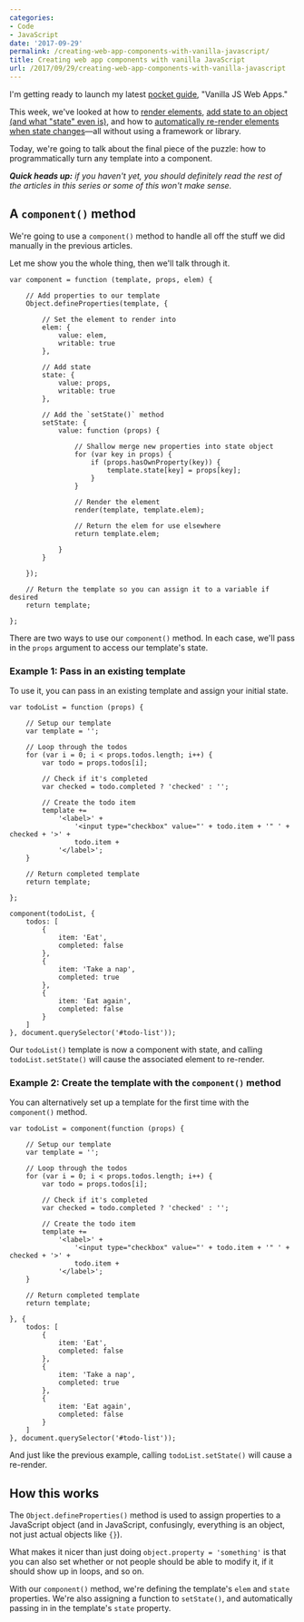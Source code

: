 ```yaml
---
categories:
- Code
- JavaScript
date: '2017-09-29'
permalink: /creating-web-app-components-with-vanilla-javascript/
title: Creating web app components with vanilla JavaScript
url: /2017/09/29/creating-web-app-components-with-vanilla-javascript
---
```


I'm getting ready to launch my latest [pocket guide](/guides/), "Vanilla JS Web Apps."

This week, we've looked at how to [render elements](/rendering-dynamic-and-conditional-templates-with-vanilla-javascript/), [add state to an object (and what "state" even is)](/components-state-and-vanilla-javascript/), and how to [automatically re-render elements when state changes](/automatically-re-rendering-an-element-when-its-state-changes-with-vanilla-javascript/)&mdash;all without using a framework or library.

Today, we're going to talk about the final piece of the puzzle: how to programmatically turn any template into a component.

*__Quick heads up:__ if you haven't yet, you should definitely read the rest of the articles in this series or some of this won't make sense.*

## A `component()` method

We're going to use a `component()` method to handle all off the stuff we did manually in the previous articles.

Let me show you the whole thing, then we'll talk through it.

```lang-js
var component = function (template, props, elem) {

	// Add properties to our template
	Object.defineProperties(template, {

		// Set the element to render into
		elem: {
			value: elem,
			writable: true
		},

		// Add state
		state: {
			value: props,
			writable: true
		},

		// Add the `setState()` method
		setState: {
			value: function (props) {

				// Shallow merge new properties into state object
				for (var key in props) {
					if (props.hasOwnProperty(key)) {
						template.state[key] = props[key];
					}
				}

				// Render the element
				render(template, template.elem);

				// Return the elem for use elsewhere
				return template.elem;

			}
		}

	});

	// Return the template so you can assign it to a variable if desired
	return template;

};
```

There are two ways to use our `component()` method. In each case, we'll pass in the `props` argument to access our template's state.

### Example 1: Pass in an existing template

To use it, you can pass in an existing template and assign your initial state.

```lang-js
var todoList = function (props) {

    // Setup our template
    var template = '';

    // Loop through the todos
    for (var i = 0; i < props.todos.length; i++) {
        var todo = props.todos[i];

        // Check if it's completed
        var checked = todo.completed ? 'checked' : '';

        // Create the todo item
        template +=
            '<label>' +
                '<input type="checkbox" value="' + todo.item + '" ' + checked + '>' +
                todo.item +
            '</label>';
    }

    // Return completed template
    return template;

};

component(todoList, {
    todos: [
        {
            item: 'Eat',
            completed: false
        },
        {
            item: 'Take a nap',
            completed: true
        },
        {
            item: 'Eat again',
            completed: false
        }
    ]
}, document.querySelector('#todo-list'));
```

Our `todoList()` template is now a component with state, and calling `todoList.setState()` will cause the associated element to re-render.

### Example 2: Create the template with the `component()` method

You can alternatively set up a template for the first time with the `component()` method.

```lang-js
var todoList = component(function (props) {

    // Setup our template
    var template = '';

    // Loop through the todos
    for (var i = 0; i < props.todos.length; i++) {
        var todo = props.todos[i];

        // Check if it's completed
        var checked = todo.completed ? 'checked' : '';

        // Create the todo item
        template +=
            '<label>' +
                '<input type="checkbox" value="' + todo.item + '" ' + checked + '>' +
                todo.item +
            '</label>';
    }

    // Return completed template
    return template;

}, {
    todos: [
        {
            item: 'Eat',
            completed: false
        },
        {
            item: 'Take a nap',
            completed: true
        },
        {
            item: 'Eat again',
            completed: false
        }
    ]
}, document.querySelector('#todo-list'));
```

And just like the previous example, calling `todoList.setState()` will cause a re-render.

## How this works

The `Object.defineProperties()` method is used to assign properties to a JavaScript object (and in JavaScript, confusingly, everything is an object, not just actual objects like `{}`).

What makes it nicer than just doing `object.property = 'something'` is that you can also set whether or not people should be able to modify it, if it should show up in loops, and so on.

With our `component()` method, we're defining the template's `elem` and `state` properties. We're also assigning a function to `setState()`, and automatically passing in in the template's `state` property.